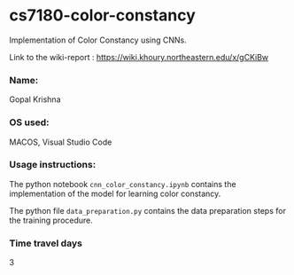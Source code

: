 # cs7180-color-constancy

Implementation of Color Constancy using CNNs.

Link to the wiki-report : https://wiki.khoury.northeastern.edu/x/gCKiBw

### Name:
Gopal Krishna

### OS used:
MACOS, Visual Studio Code

### Usage instructions:
The python notebook `cnn_color_constancy.ipynb` contains the implementation of the model for learning color constancy.

The python file `data_preparation.py` contains the data preparation steps for the training procedure.

### Time travel days
3
